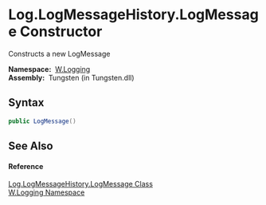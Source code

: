 Log.LogMessageHistory.LogMessage Constructor
============================================
   Constructs a new LogMessage

  **Namespace:**  [W.Logging][1]  
  **Assembly:**  Tungsten (in Tungsten.dll)

Syntax
------

```csharp
public LogMessage()
```


See Also
--------

#### Reference
[Log.LogMessageHistory.LogMessage Class][2]  
[W.Logging Namespace][1]  

[1]: ../README.md
[2]: README.md